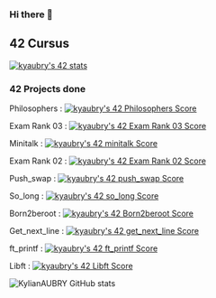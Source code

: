 ### Hi there 👋

## 42 Cursus
[![kyaubry's 42 stats](https://badge42.vercel.app/api/v2/clhmf8tlg002108l3bxq4bi3o/stats?cursusId=21&coalitionId=332)](https://github.com/JaeSeoKim/badge42)

### 42 Projects done

Philosophers : [![kyaubry's 42 Philosophers Score](https://badge42.vercel.app/api/v2/clhmf8tlg002108l3bxq4bi3o/project/3090442)](https://github.com/JaeSeoKim/badge42)

Exam Rank 03 : [![kyaubry's 42 Exam Rank 03 Score](https://badge42.vercel.app/api/v2/clhmf8tlg002108l3bxq4bi3o/project/3090432)](https://github.com/JaeSeoKim/badge42)

Minitalk : [![kyaubry's 42 minitalk Score](https://badge42.vercel.app/api/v2/clhmf8tlg002108l3bxq4bi3o/project/3084704)](https://github.com/JaeSeoKim/badge42)

Exam Rank 02 : [![kyaubry's 42 Exam Rank 02 Score](https://badge42.vercel.app/api/v2/clhmf8tlg002108l3bxq4bi3o/project/3081711)](https://github.com/JaeSeoKim/badge42)

Push_swap : [![kyaubry's 42 push_swap Score](https://badge42.vercel.app/api/v2/clhmf8tlg002108l3bxq4bi3o/project/3080896)](https://github.com/JaeSeoKim/badge42)

So_long : [![kyaubry's 42 so_long Score](https://badge42.vercel.app/api/v2/clhmf8tlg002108l3bxq4bi3o/project/3080661)](https://github.com/JaeSeoKim/badge42)

Born2beroot : [![kyaubry's 42 Born2beroot Score](https://badge42.vercel.app/api/v2/clhmf8tlg002108l3bxq4bi3o/project/3074762)](https://github.com/JaeSeoKim/badge42)

Get_next_line : [![kyaubry's 42 get_next_line Score](https://badge42.vercel.app/api/v2/clhmf8tlg002108l3bxq4bi3o/project/3067065)](https://github.com/JaeSeoKim/badge42)

ft_printf : [![kyaubry's 42 ft_printf Score](https://badge42.vercel.app/api/v2/clhmf8tlg002108l3bxq4bi3o/project/3069014)](https://github.com/JaeSeoKim/badge42)

Libft : [![kyaubry's 42 Libft Score](https://badge42.vercel.app/api/v2/clhmf8tlg002108l3bxq4bi3o/project/3063854)](https://github.com/JaeSeoKim/badge42)

![KylianAUBRY GitHub stats](https://github-readme-stats.vercel.app/api?username=KylianAUBRY&show_icons=true&theme=radical)

